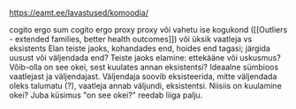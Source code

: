 https://eamt.ee/lavastused/komoodia/

cogito ergo sum
cogito ergo proxy
proxy või vahetu ise
kogukond ([[Outliers - extended families, better health outcomes]]) või üksik
vaatleja vs eksistents
Elan teiste jaoks, kohandades end, hoides end tagasi; järgida uusust või väljendada end? Teiste jaoks elamine: ettekääne või uskusmus?
Võib-olla on see okei, sest kuulates annan eksistentsi? Ideaalne sümbioos vaatlejast ja väljendajast. Väljendaja soovib eksisteerida, mitte väljendada oleks talumatu (?), vaatleja annab väljundi, eksistentsi. Niisiis on kuulamine okei? Juba küsimus "on see okei?" reedab liiga palju.